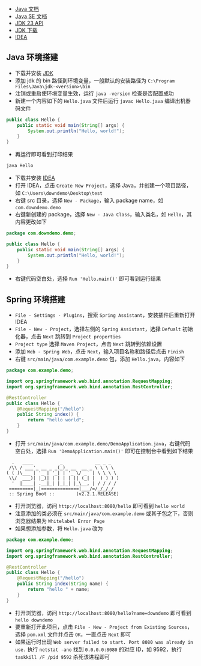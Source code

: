 * [Java 文档](https://docs.oracle.com/en/java/)
* [Java SE 文档](https://docs.oracle.com/en/java/javase/)
* [JDK 23 API](https://docs.oracle.com/en/java/javase/23/docs/api/index.html)
* [JDK 下载](https://www.oracle.com/technetwork/java/javase/downloads/index.html)
* [IDEA](http://www.jetbrains.com/idea/download/#section=windows)

## Java 环境搭建

* 下载并安装 [JDK](https://www.oracle.com/technetwork/java/javase/downloads/index.html)
* 添加 jdk 的 bin 路径到环境变量，一般默认的安装路径为 `C:\Program Files\Java\jdk-<version>\bin`
* 注销或重启使环境变量生效，运行 `java -version` 检查是否配置成功
* 新建一个内容如下的 `Hello.java` 文件后运行 `javac Hello.java` 编译出机器码文件

```java
public class Hello {
    public static void main(String[] args) {
        System.out.println("Hello, world!");
    }
}
```

* 再运行即可看到打印结果

```sh
java Hello
```

* 下载并安装 [IDEA](http://www.jetbrains.com/idea/download/#section=windows)
* 打开 IDEA，点击 `Create New Project`，选择 Java，并创建一个项目路径，如 `C:\Users\downdemo\Desktop\test`
* 右键 src 目录，选择 `New - Package`，输入 package name，如 `com.downdemo.demo`
* 右键新创建的 package，选择 `New - Java Class`，输入类名，如 `Hello`，其内容更改如下

```java
package com.downdemo.demo;

public class Hello {
    public static void main(String[] args) {
        System.out.println("Hello, world!");
    }
}
```

* 右键代码空白处，选择 `Run 'Hello.main()'` 即可看到运行结果

## Spring 环境搭建

* `File - Settings - Plugins`，搜索 `Spring Assistant`，安装插件后重新打开 IDEA
* `File - New - Project`，选择左侧的 `Spring Assistant`，选择 `Defualt` 初始化器，点击 `Next` 跳转到 `Project properties`
* `Project type` 选择 `Maven Project`，点击 `Next` 跳转到依赖设置
* 添加 `Web - Spring Web`，点击 `Next`，输入项目名称和路径后点击 `Finish`
* 右键 `src/main/java/com.example.demo` 包，添加 `Hello.java`，内容如下

```java
package com.example.demo;

import org.springframework.web.bind.annotation.RequestMapping;
import org.springframework.web.bind.annotation.RestController;

@RestController
public class Hello {
    @RequestMapping("/hello")
    public String index() {
        return "hello world";
    }
}
```

* 打开 `src/main/java/com.example.demo/DemoApplication.java`，右键代码空白处，选择 `Run 'DemoApplication.main()'` 即可在控制台中看到如下结果

```
  .   ____          _            __ _ _
 /\\ / ___'_ __ _ _(_)_ __  __ _ \ \ \ \
( ( )\___ | '_ | '_| | '_ \/ _` | \ \ \ \
 \\/  ___)| |_)| | | | | || (_| |  ) ) ) )
  '  |____| .__|_| |_|_| |_\__, | / / / /
 =========|_|==============|___/=/_/_/_/
 :: Spring Boot ::        (v2.2.1.RELEASE)
```

* 打开浏览器，访问 `http://localhost:8080/hello` 即可看到 `hello world`
* 注意添加的类必须在 `src/main/java/com.example.demo` 或其子包之下，否则浏览器结果为 `Whitelabel Error Page`
* 如果想添加参数，将 `Hello.java` 改为

```java
package com.example.demo;

import org.springframework.web.bind.annotation.RequestMapping;
import org.springframework.web.bind.annotation.RestController;

@RestController
public class Hello {
    @RequestMapping("/hello")
    public String index(String name) {
        return "hello " + name;
    }
}
```

* 打开浏览器，访问 `http://localhost:8080/hello?name=downdemo` 即可看到 `hello downdemo`
* 要重新打开此项目，点击 `File - New - Project from Existing Sources`，选择 `pom.xml` 文件并点击 `OK`，一直点击 `Next` 即可
* 如果运行时出现 `Web server failed to start. Port 8080 was already in use.` 执行 `netstat -ano` 找到 `0.0.0.0:8080` 的对应 ID，如 9592，执行 `taskkill /F /pid 9592` 杀死该进程即可
